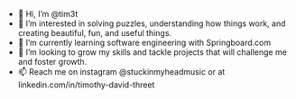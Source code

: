 - 👋 Hi, I’m @tim3t
- 👀 I’m interested in solving puzzles, understanding how things work, and creating beautiful, fun, and useful things.
- 🌱 I’m currently learning software engineering with Springboard.com
- 💞️ I’m looking to grow my skills and tackle projects that will challenge me and foster growth.
- 📫 Reach me on instagram @stuckinmyheadmusic or at linkedin.com/in/timothy-david-threet

<!---
tim3t/tim3t is a ✨ special ✨ repository because its `README.md` (this file) appears on your GitHub profile.
You can click the Preview link to take a look at your changes.
--->
